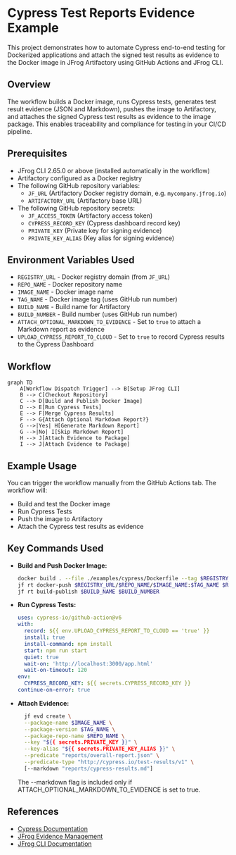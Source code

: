 # Cypress Test Reports Evidence Example

This project demonstrates how to automate Cypress end-to-end testing for Dockerized applications and attach the signed test results as evidence to the Docker image in JFrog Artifactory using GitHub Actions and JFrog CLI.

## Overview

The workflow builds a Docker image, runs Cypress tests, generates test result evidence (JSON and Markdown), pushes the image to Artifactory, and attaches the signed Cypress test results as evidence to the image package. This enables traceability and compliance for testing in your CI/CD pipeline.

## Prerequisites

- JFrog CLI 2.65.0 or above (installed automatically in the workflow)
- Artifactory configured as a Docker registry
- The following GitHub repository variables:
    - `JF_URL` (Artifactory Docker registry domain, e.g. `mycompany.jfrog.io`)
    - `ARTIFACTORY_URL` (Artifactory base URL)
- The following GitHub repository secrets:
    - `JF_ACCESS_TOKEN` (Artifactory access token)
    - `CYPRESS_RECORD_KEY` (Cypress dashboard record key)
    - `PRIVATE_KEY` (Private key for signing evidence)
    - `PRIVATE_KEY_ALIAS` (Key alias for signing evidence)

## Environment Variables Used

- `REGISTRY_URL` - Docker registry domain (from `JF_URL`)
- `REPO_NAME` - Docker repository name
- `IMAGE_NAME` - Docker image name
- `TAG_NAME` - Docker image tag (uses GitHub run number)
- `BUILD_NAME` - Build name for Artifactory
- `BUILD_NUMBER` - Build number (uses GitHub run number)
- `ATTACH_OPTIONAL_MARKDOWN_TO_EVIDENCE` - Set to `true` to attach a Markdown report as evidence
- `UPLOAD_CYPRESS_REPORT_TO_CLOUD` - Set to `true` to record Cypress results to the Cypress Dashboard

## Workflow

```mermaid
graph TD
    A[Workflow Dispatch Trigger] --> B[Setup JFrog CLI]
    B --> C[Checkout Repository]
    C --> D[Build and Publish Docker Image]
    D --> E[Run Cypress Tests]
    E --> F[Merge Cypress Results]
    F --> G{Attach Optional Markdown Report?}
    G -->|Yes| H[Generate Markdown Report]
    G -->|No| I[Skip Markdown Report]
    H --> J[Attach Evidence to Package]
    I --> J[Attach Evidence to Package]
```
## Example Usage

You can trigger the workflow manually from the GitHub Actions tab. The workflow will:

- Build and test the Docker image
- Run Cypress Tests
- Push the image to Artifactory
- Attach the Cypress test results as evidence

## Key Commands Used

- **Build and Push Docker Image:**
  ```bash
  docker build . --file ./examples/cypress/Dockerfile --tag $REGISTRY_URL/$REPO_NAME/$IMAGE_NAME:$TAG_NAME
  jf rt docker-push $REGISTRY_URL/$REPO_NAME/$IMAGE_NAME:$TAG_NAME $REPO_NAME --build-name=$BUILD_NAME --build-number=$BUILD_NUMBER
  jf rt build-publish $BUILD_NAME $BUILD_NUMBER
  ```
- **Run Cypress Tests:**
  ```yaml
  uses: cypress-io/github-action@v6
  with:
    record: ${{ env.UPLOAD_CYPRESS_REPORT_TO_CLOUD == 'true' }}
    install: true
    install-command: npm install
    start: npm run start
    quiet: true
    wait-on: 'http://localhost:3000/app.html'
    wait-on-timeout: 120
  env:
    CYPRESS_RECORD_KEY: ${{ secrets.CYPRESS_RECORD_KEY }}
  continue-on-error: true
  ```
- **Attach Evidence:**
  ```bash
    jf evd create \
    --package-name $IMAGE_NAME \
    --package-version $TAG_NAME \
    --package-repo-name $REPO_NAME \
    --key "${{ secrets.PRIVATE_KEY }}" \
    --key-alias "${{ secrets.PRIVATE_KEY_ALIAS }}" \
    --predicate "reports/overall-report.json" \
    --predicate-type "http://cypress.io/test-results/v1" \
    [--markdown "reports/cypress-results.md"]
  ```
    The --markdown flag is included only if ATTACH_OPTIONAL_MARKDOWN_TO_EVIDENCE is set to true.
## References

- [Cypress Documentation](https://docs.cypress.io/)
- [JFrog Evidence Management](https://jfrog.com/help/r/jfrog-artifactory-documentation/evidence-management)
- [JFrog CLI Documentation](https://jfrog.com/getcli/)